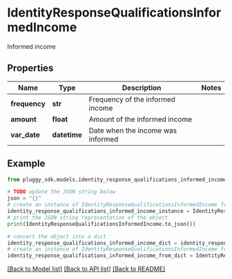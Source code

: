 # IdentityResponseQualificationsInformedIncome

Informed income

## Properties

Name | Type | Description | Notes
------------ | ------------- | ------------- | -------------
**frequency** | **str** | Frequency of the informed income | 
**amount** | **float** | Amount of the informed income | 
**var_date** | **datetime** | Date when the income was informed | 

## Example

```python
from pluggy_sdk.models.identity_response_qualifications_informed_income import IdentityResponseQualificationsInformedIncome

# TODO update the JSON string below
json = "{}"
# create an instance of IdentityResponseQualificationsInformedIncome from a JSON string
identity_response_qualifications_informed_income_instance = IdentityResponseQualificationsInformedIncome.from_json(json)
# print the JSON string representation of the object
print(IdentityResponseQualificationsInformedIncome.to_json())

# convert the object into a dict
identity_response_qualifications_informed_income_dict = identity_response_qualifications_informed_income_instance.to_dict()
# create an instance of IdentityResponseQualificationsInformedIncome from a dict
identity_response_qualifications_informed_income_from_dict = IdentityResponseQualificationsInformedIncome.from_dict(identity_response_qualifications_informed_income_dict)
```
[[Back to Model list]](../README.md#documentation-for-models) [[Back to API list]](../README.md#documentation-for-api-endpoints) [[Back to README]](../README.md)


